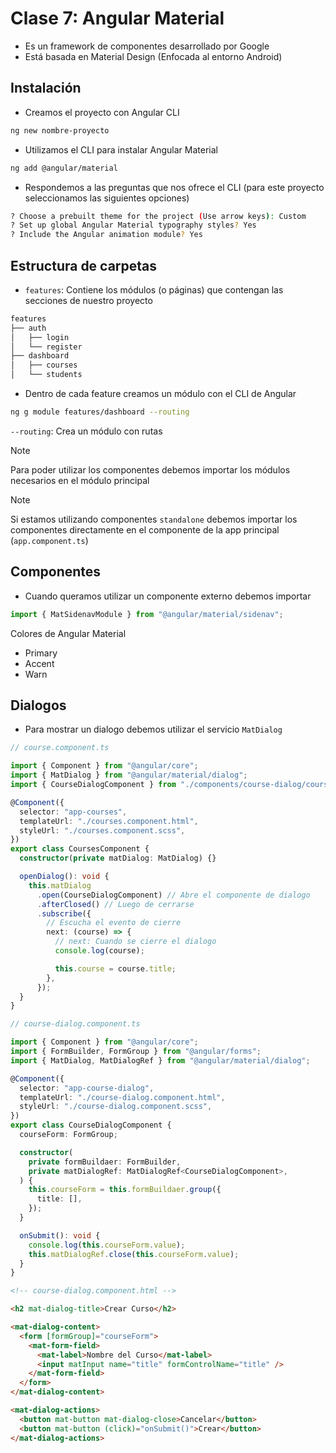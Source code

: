 # Clase 7: Angular Material

- Es un framework de componentes desarrollado por Google
- Está basada en Material Design (Enfocada al entorno Android)

## Instalación

- Creamos el proyecto con Angular CLI

```bash
ng new nombre-proyecto
```

- Utilizamos el CLI para instalar Angular Material

```bash
ng add @angular/material
```

- Respondemos a las preguntas que nos ofrece el CLI (para este proyecto seleccionamos las siguientes opciones)

```bash
? Choose a prebuilt theme for the project (Use arrow keys): Custom
? Set up global Angular Material typography styles? Yes
? Include the Angular animation module? Yes
```

## Estructura de carpetas

- `features`: Contiene los módulos (o páginas) que contengan las secciones de nuestro proyecto

```bash
features
├── auth
│   ├── login
│   └── register
├── dashboard
│   ├── courses
│   └── students
```

- Dentro de cada feature creamos un módulo con el CLI de Angular

```bash
ng g module features/dashboard --routing
```

`--routing`: Crea un módulo con rutas

> [!NOTE]
> Para poder utilizar los componentes debemos importar los módulos necesarios en el módulo principal

> [!NOTE]
> Si estamos utilizando componentes `standalone` debemos importar los componentes directamente en el componente de la app principal (`app.component.ts`)

## Componentes

- Cuando queramos utilizar un componente externo debemos importar

```ts
import { MatSidenavModule } from "@angular/material/sidenav";
```

Colores de Angular Material

- Primary
- Accent
- Warn

## Dialogos

- Para mostrar un dialogo debemos utilizar el servicio `MatDialog`

```ts
// course.component.ts

import { Component } from "@angular/core";
import { MatDialog } from "@angular/material/dialog";
import { CourseDialogComponent } from "./components/course-dialog/course-dialog.component";

@Component({
  selector: "app-courses",
  templateUrl: "./courses.component.html",
  styleUrl: "./courses.component.scss",
})
export class CoursesComponent {
  constructor(private matDialog: MatDialog) {}

  openDialog(): void {
    this.matDialog
      .open(CourseDialogComponent) // Abre el componente de dialogo
      .afterClosed() // Luego de cerrarse
      .subscribe({
        // Escucha el evento de cierre
        next: (course) => {
          // next: Cuando se cierre el dialogo
          console.log(course);

          this.course = course.title;
        },
      });
  }
}
```

```ts
// course-dialog.component.ts

import { Component } from "@angular/core";
import { FormBuilder, FormGroup } from "@angular/forms";
import { MatDialog, MatDialogRef } from "@angular/material/dialog";

@Component({
  selector: "app-course-dialog",
  templateUrl: "./course-dialog.component.html",
  styleUrl: "./course-dialog.component.scss",
})
export class CourseDialogComponent {
  courseForm: FormGroup;

  constructor(
    private formBuildaer: FormBuilder,
    private matDialogRef: MatDialogRef<CourseDialogComponent>,
  ) {
    this.courseForm = this.formBuildaer.group({
      title: [],
    });
  }

  onSubmit(): void {
    console.log(this.courseForm.value);
    this.matDialogRef.close(this.courseForm.value);
  }
}
```

```html
<!-- course-dialog.component.html -->

<h2 mat-dialog-title>Crear Curso</h2>

<mat-dialog-content>
  <form [formGroup]="courseForm">
    <mat-form-field>
      <mat-label>Nombre del Curso</mat-label>
      <input matInput name="title" formControlName="title" />
    </mat-form-field>
  </form>
</mat-dialog-content>

<mat-dialog-actions>
  <button mat-button mat-dialog-close>Cancelar</button>
  <button mat-button (click)="onSubmit()">Crear</button>
</mat-dialog-actions>
```
